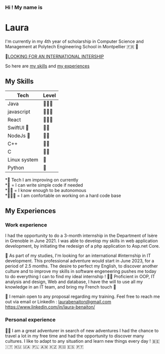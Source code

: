 ### Hi !  My name is 

# Laura

I'm currently in my 4th year of scholarship in Computer Science and Management at Polytech Engineering School in Montpellier 🇫🇷 🥐

🚨[LOOKING FOR AN INTERNATIONAL INTERSHIP](#work-experience)


So here are [my skills](#my-skills) and [my experiences](#my-experiences)

## My Skills


| Tech          | Level         |
|---------------|---------------|
| Java          |🌟🌟🌟        |
| javascript    |🌟🌟🌟        |
| React         |🌟🌟🌟        |
| SwiftUI  🚀   |🌟🌟          |
| NodeJs      🚀|🌟🌟          |
| C++           |🌟🌟          |
| C             |🌟🌟          |
| Linux system  |🌟             |
| Python        |🌟             |

\*🚀 Tech I am improving on currently  
\*🌟 = I can write simple code if needed  
\*🌟🌟 = I know enough to be autonomous  
\*🌟🌟🌟 = I am confortable on working on a hard code base   


## My Experiences

### Work experience

I had the opportunity to do a 3-month internship in the Department of Isère in Grenoble in June 2021. I was able to develop my skills in web application development, by initiating the redesign of a php application to Asp.net Core.

🎯 As part of my studies, I'm looking for an international #internship in IT development.
This professional adventure would start in June 2023, for a period of 2.5 months.
The desire to perfect my English, to discover another culture and to improve my skills in software engeneering pushes me today to do everything I can to find my ideal internship ! 🕵️‍♀️
Proficient in OOP, IT analysis and design, Web and database, I have the will to use all my knowledge in an IT team, and bring my French touch 🥖

🔁 I remain open to any proposal regarding my training. Feel free to reach me out via email or LinkedIn :
laurabenaiton@gmail.com 
https://www.linkedin.com/in/laura-benaiton/

### Personal experience

🥷🏻 I am a great adventurer in search of new adventures 
I had the chance to travel a lot in my free time and had the opportunity to discover many cultures. I like to adapt to any situation and learn new things every day !
 🇧🇪 🇮🇹 🇭🇺 🇺🇦 🇵🇱 🇦🇲 🇰🇿 🇷🇴 🇪🇸 🇵🇹


<!--
**laulilaura/laulilaura** is a ✨ _special_ ✨ repository because its `README.md` (this file) appears on your GitHub profile.

Here are some ideas to get you started:

- 🔭 I’m currently working on ...
- 🌱 I’m currently learning ...
- 👯 I’m looking to collaborate on ...
- 🤔 I’m looking for help with ...
- 💬 Ask me about ...
- 📫 How to reach me: ...
- 😄 Pronouns: ...
- ⚡ Fun fact: ...
-->
